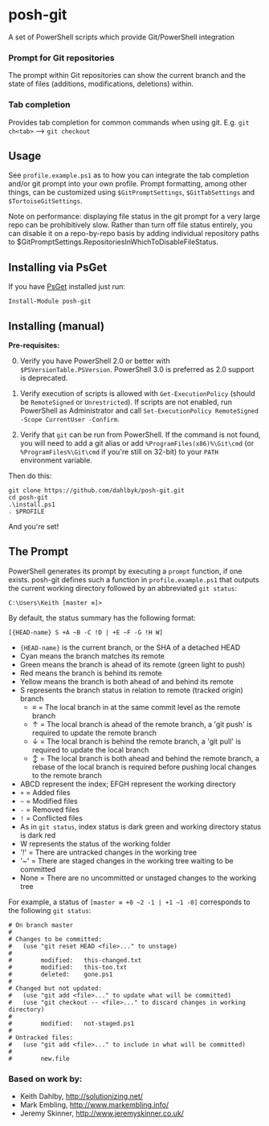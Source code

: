 posh-git
========

A set of PowerShell scripts which provide Git/PowerShell integration

### Prompt for Git repositories
   The prompt within Git repositories can show the current branch and the state of files (additions, modifications, deletions) within.

### Tab completion
   Provides tab completion for common commands when using git.
   E.g. `git ch<tab>` --> `git checkout`

Usage
-----

See `profile.example.ps1` as to how you can integrate the tab completion and/or git prompt into your own profile.
Prompt formatting, among other things, can be customized using `$GitPromptSettings`, `$GitTabSettings` and `$TortoiseGitSettings`.

Note on performance: displaying file status in the git prompt for a very large repo can be prohibitively slow. Rather than turn off file status entirely, you can disable it on a repo-by-repo basis by adding individual repository paths to $GitPromptSettings.RepositoriesInWhichToDisableFileStatus.

Installing via PsGet
--------------------

If you have [PsGet](http://psget.net/) installed just run:

```
Install-Module posh-git
```

Installing (manual)
-------------------

**Pre-requisites:**

0. Verify you have PowerShell 2.0 or better with `$PSVersionTable.PSVersion`. PowerShell 3.0 is preferred as 2.0 support is deprecated.

1. Verify execution of scripts is allowed with `Get-ExecutionPolicy` (should be `RemoteSigned` or `Unrestricted`). If scripts are not enabled, run PowerShell as Administrator and call `Set-ExecutionPolicy RemoteSigned -Scope CurrentUser -Confirm`.

2. Verify that `git` can be run from PowerShell.
   If the command is not found, you will need to add a git alias or add `%ProgramFiles(x86)%\Git\cmd`
   (or `%ProgramFiles%\Git\cmd` if you're still on 32-bit) to your `PATH` environment variable.

Then do this:

```
git clone https://github.com/dahlbyk/posh-git.git
cd posh-git
.\install.ps1
. $PROFILE
```

And you're set!

The Prompt
----------

PowerShell generates its prompt by executing a `prompt` function, if one exists. posh-git defines such a function in `profile.example.ps1` that outputs the current working directory followed by an abbreviated `git status`:

    C:\Users\Keith [master ≡]>

By default, the status summary has the following format:

    [{HEAD-name} S +A ~B -C !D | +E ~F -G !H W]

* `{HEAD-name}` is the current branch, or the SHA of a detached HEAD
 * Cyan means the branch matches its remote
 * Green means the branch is ahead of its remote (green light to push)
 * Red means the branch is behind its remote
 * Yellow means the branch is both ahead of and behind its remote
* S represents the branch status in relation to remote (tracked origin) branch
  * ≡ = The local branch in at the same commit level as the remote branch
  * ↑ = The local branch is ahead of the remote branch, a 'git push' is required to update the remote branch
  * ↓ = The local branch is behind the remote branch, a 'git pull' is required to update the local branch
  * ↕ = The local branch is both ahead and behind the remote branch, a rebase of the local branch is required before pushing local changes to the remote branch
* ABCD represent the index; EFGH represent the working directory
 * `+` = Added files
 * `~` = Modified files
 * `-` = Removed files
 * `!` = Conflicted files
 * As in `git status`, index status is dark green and working directory status is dark red
* W represents the status of the working folder
 * '!' = There are untracked changes in the working tree
 * '~' = There are staged changes in the working tree waiting to be committed
 * None = There are no uncommitted or unstaged changes to the working tree

For example, a status of `[master ≡ +0 ~2 -1 | +1 ~1 -0]` corresponds to the following `git status`:

    # On branch master
    #
    # Changes to be committed:
    #   (use "git reset HEAD <file>..." to unstage)
    #
    #        modified:   this-changed.txt
    #        modified:   this-too.txt
    #        deleted:    gone.ps1
    #
    # Changed but not updated:
    #   (use "git add <file>..." to update what will be committed)
    #   (use "git checkout -- <file>..." to discard changes in working directory)
    #
    #        modified:   not-staged.ps1
    #
    # Untracked files:
    #   (use "git add <file>..." to include in what will be committed)
    #
    #        new.file

### Based on work by:

 - Keith Dahlby, http://solutionizing.net/
 - Mark Embling, http://www.markembling.info/
 - Jeremy Skinner, http://www.jeremyskinner.co.uk/
